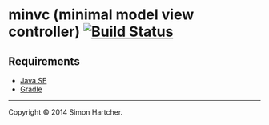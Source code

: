 # minvc (minimal model view controller) [![Build Status](https://travis-ci.org/deevus/minvc.svg)](https://travis-ci.org/deevus/minvc)

## Requirements

- [Java SE](http://www.oracle.com/technetwork/java/javase/overview)
- [Gradle](http://www.gradle.org)

---

Copyright &copy; 2014 Simon Hartcher.
